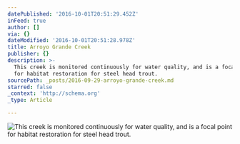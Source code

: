 ```yaml
---
datePublished: '2016-10-01T20:51:29.452Z'
inFeed: true
author: []
via: {}
dateModified: '2016-10-01T20:51:28.978Z'
title: Arroyo Grande Creek
publisher: {}
description: >-
  This creek is monitored continuously for water quality, and is a focal point
  for habitat restoration for steel head trout.
sourcePath: _posts/2016-09-29-arroyo-grande-creek.md
starred: false
_context: 'http://schema.org'
_type: Article

---
```

![This creek is monitored continuously for water quality, and is a focal point for habitat restoration for steel head trout.](https://the-grid-user-content.s3-us-west-2.amazonaws.com/2a4592c1-eecc-4128-a1f2-1f5424d25c43.jpg)